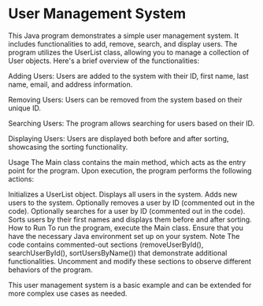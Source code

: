 # User Management System
This Java program demonstrates a simple user management system. It includes functionalities to add, remove, search, and display users. The program utilizes the UserList class, allowing you to manage a collection of User objects. Here's a brief overview of the functionalities:

Adding Users: Users are added to the system with their ID, first name, last name, email, and address information.

Removing Users: Users can be removed from the system based on their unique ID.

Searching Users: The program allows searching for users based on their ID.

Displaying Users: Users are displayed both before and after sorting, showcasing the sorting functionality.

Usage
The Main class contains the main method, which acts as the entry point for the program. Upon execution, the program performs the following actions:

Initializes a UserList object.
Displays all users in the system.
Adds new users to the system.
Optionally removes a user by ID (commented out in the code).
Optionally searches for a user by ID (commented out in the code).
Sorts users by their first names and displays them before and after sorting.
How to Run
To run the program, execute the Main class. Ensure that you have the necessary Java environment set up on your system.
Note
The code contains commented-out sections (removeUserById(), searchUserById(), sortUsersByName()) that demonstrate additional functionalities. Uncomment and modify these sections to observe different behaviors of the program.

This user management system is a basic example and can be extended for more complex use cases as needed.
